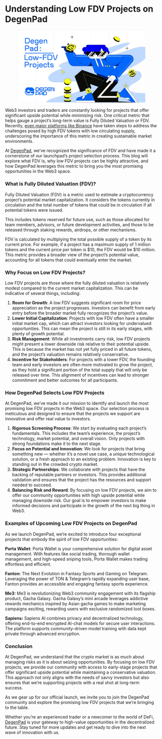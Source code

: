 # Understanding Low FDV Projects on DegenPad

<figure><img src="../../.gitbook/assets/image.png" alt=""><figcaption></figcaption></figure>

Web3 investors and traders are constantly looking for projects that offer significant upside potential while minimizing risk. One critical metric that helps gauge a project’s long-term value is Fully Diluted Valuation or FDV. Recently, [even major platforms like Binance](https://www.binance.com/en/research/analysis/low-float-and-high-fdv-how-did-we-get-here) have taken steps to address the challenges posed by high FDV tokens with low circulating supply, underscoring the importance of this metric in creating sustainable market environments.

At [DegenPad](http://degenpad.com/), we’ve recognized the significance of FDV and have made it a cornerstone of our launchpad’s project selection process. This blog will explore what FDV is, why low FDV projects can be highly attractive, and how DegenPad leverages this metric to bring you the most promising opportunities in the Web3 space.

### What is Fully Diluted Valuation (FDV)? <a href="#id-1fdb" id="id-1fdb"></a>

Fully Diluted Valuation (FDV) is a metric used to estimate a cryptocurrency project’s potential market capitalization. It considers the tokens currently in circulation and the total number of tokens that could be in circulation if all potential tokens were issued.

This includes tokens reserved for future use, such as those allocated for team members, advisors, or future development activities, and those to be released through staking rewards, airdrops, or other mechanisms.

FDV is calculated by multiplying the total possible supply of a token by its current price. For example, if a project has a maximum supply of 1 million tokens and the current price per token is $10, the FDV would be $10 million. This metric provides a broader view of the project’s potential value, accounting for all tokens that could eventually enter the market.

### Why Focus on Low FDV Projects? <a href="#d605" id="d605"></a>

Low FDV projects are those where the fully diluted valuation is relatively modest compared to the current market capitalization. This can be indicative of several things, including:

1. **Room for Growth**: A low FDV suggests significant room for price appreciation as the project progresses. Investors can benefit from early entry before the broader market fully recognizes the project’s value.
2. **Lower Initial Capitalization**: Projects with low FDV often have a smaller initial market cap, which can attract investors looking for undervalued opportunities. This can mean the project is still in its early stages, with plenty of growth potential.
3. **Risk Management**: While all investments carry risk, low FDV projects might present a lower downside risk relative to their potential upside. This is because the market has not yet fully priced in all future tokens, and the project’s valuation remains relatively conservative.
4. **Incentive for Stakeholders**: For projects with a lower FDV, the founding team and early investors are often more motivated to grow the project, as they hold a significant portion of the total supply that will only be released over time. This alignment of incentives can lead to stronger commitment and better outcomes for all participants.

### How DegenPad Selects Low FDV Projects <a href="#id-208a" id="id-208a"></a>

At DegenPad, we’ve made it our mission to identify and launch the most promising low FDV projects in the Web3 space. Our selection process is meticulous and designed to ensure that the projects we support are innovative and offer real value to investors.

1. **Rigorous Screening Process**: We start by evaluating each project’s fundamentals. This includes the team’s experience, the project’s technology, market potential, and overall vision. Only projects with strong foundations make it to the next stage.
2. **Focus on Potential and Innovation**: We look for projects that bring something new — whether it’s a novel use case, a unique technological solution, or a fresh approach to an existing problem. Innovation is key to standing out in the crowded crypto market.
3. **Strategic Partnerships**: We collaborate with projects that have the backing of reputable partners or investors. This provides additional validation and ensures that the project has the resources and support needed to succeed.
4. **Balancing Risk and Reward**: By focusing on low FDV projects, we aim to offer our community opportunities with high upside potential while managing downside risk. Our goal is to empower investors to make informed decisions and participate in the growth of the next big thing in Web3.

### Examples of Upcoming Low FDV Projects on DegenPad <a href="#id-9595" id="id-9595"></a>

As we launch DegenPad, we’re excited to introduce four exceptional projects that embody the spirit of low FDV opportunities:

**Porta Wallet**: Porta Wallet is your comprehensive solution for digital asset management. With features like social trading, thorough wallet management, and high-speed sniping tools, Porta Wallet makes trading effortless and efficient.

**Fanton:** The Next Evolution in Fantasy Sports and Gaming on Telegram. Leveraging the power of TON & Telegram’s rapidly expanding user base, Fanton provides an accessible and engaging fantasy sports experience.

**Me3:** Me3 is revolutionizing Web3 community engagement with its flagship product, Gacha Galaxy. Gacha Galaxy’s mini arcade leverages addictive rewards mechanics inspired by Asian gacha games to make marketing campaigns exciting, rewarding users with exclusive randomized loot boxes.

**Sapiens:** Sapiens AI combines privacy and decentralized technology, offering end-to-end encrypted AI-chat models for secure user interactions. The platform supports community-driven model training with data kept private through advanced encryption.

### Conclusion <a href="#a8ed" id="a8ed"></a>

At DegenPad, we understand that the crypto market is as much about managing risks as it is about seizing opportunities. By focusing on low FDV projects, we provide our community with access to early-stage projects that offer significant upside potential while maintaining a conservative valuation. This approach not only aligns with the needs of savvy investors but also ensures that we’re supporting projects with a real shot at long-term success.

As we gear up for our official launch, we invite you to join the DegenPad community and explore the promising low FDV projects that we’re bringing to the table.

Whether you’re an experienced trader or a newcomer to the world of DeFi, [DegenPad](http://degenpad.com/) is your gateway to high-value opportunities in the decentralized future. Stay tuned for more updates and get ready to dive into the next wave of innovation with us.
